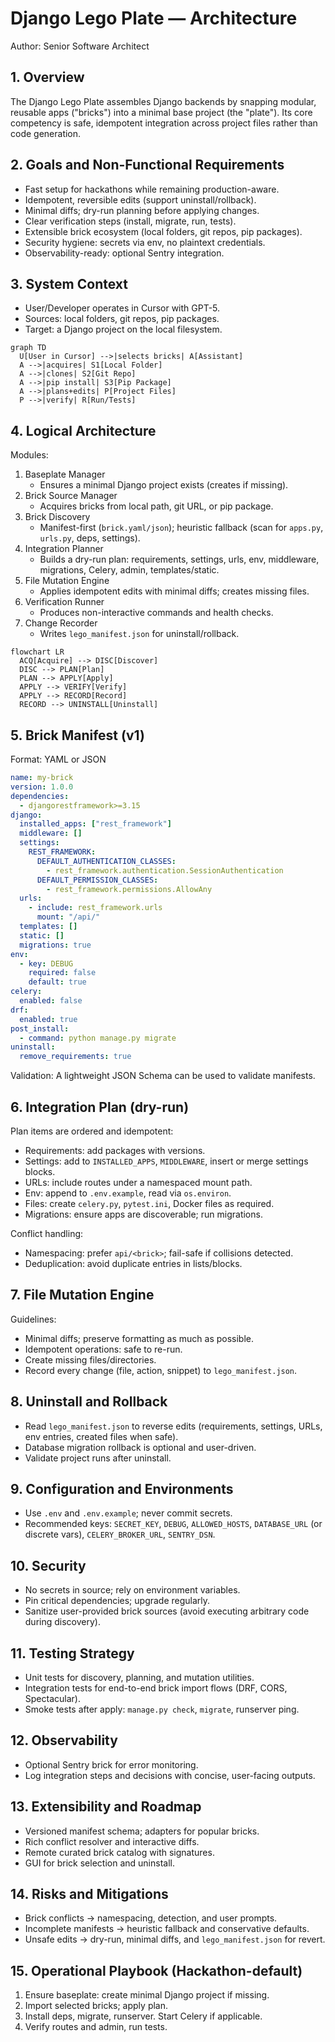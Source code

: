 # Django Lego Plate — Architecture

Author: Senior Software Architect

## 1. Overview
The Django Lego Plate assembles Django backends by snapping modular, reusable apps ("bricks") into a minimal base project (the "plate"). Its core competency is safe, idempotent integration across project files rather than code generation.

## 2. Goals and Non-Functional Requirements
- Fast setup for hackathons while remaining production-aware.
- Idempotent, reversible edits (support uninstall/rollback).
- Minimal diffs; dry-run planning before applying changes.
- Clear verification steps (install, migrate, run, tests).
- Extensible brick ecosystem (local folders, git repos, pip packages).
- Security hygiene: secrets via env, no plaintext credentials.
- Observability-ready: optional Sentry integration.

## 3. System Context
- User/Developer operates in Cursor with GPT-5.
- Sources: local folders, git repos, pip packages.
- Target: a Django project on the local filesystem.

```mermaid
graph TD
  U[User in Cursor] -->|selects bricks| A[Assistant]
  A -->|acquires| S1[Local Folder]
  A -->|clones| S2[Git Repo]
  A -->|pip install| S3[Pip Package]
  A -->|plans+edits| P[Project Files]
  P -->|verify| R[Run/Tests]
```

## 4. Logical Architecture
Modules:
1) Baseplate Manager
   - Ensures a minimal Django project exists (creates if missing).
2) Brick Source Manager
   - Acquires bricks from local path, git URL, or pip package.
3) Brick Discovery
   - Manifest-first (`brick.yaml/json`); heuristic fallback (scan for `apps.py`, `urls.py`, deps, settings).
4) Integration Planner
   - Builds a dry-run plan: requirements, settings, urls, env, middleware, migrations, Celery, admin, templates/static.
5) File Mutation Engine
   - Applies idempotent edits with minimal diffs; creates missing files.
6) Verification Runner
   - Produces non-interactive commands and health checks.
7) Change Recorder
   - Writes `lego_manifest.json` for uninstall/rollback.

```mermaid
flowchart LR
  ACQ[Acquire] --> DISC[Discover]
  DISC --> PLAN[Plan]
  PLAN --> APPLY[Apply]
  APPLY --> VERIFY[Verify]
  APPLY --> RECORD[Record]
  RECORD --> UNINSTALL[Uninstall]
```

## 5. Brick Manifest (v1)
Format: YAML or JSON

```yaml
name: my-brick
version: 1.0.0
dependencies:
  - djangorestframework>=3.15
django:
  installed_apps: ["rest_framework"]
  middleware: []
  settings:
    REST_FRAMEWORK:
      DEFAULT_AUTHENTICATION_CLASSES:
        - rest_framework.authentication.SessionAuthentication
      DEFAULT_PERMISSION_CLASSES:
        - rest_framework.permissions.AllowAny
  urls:
    - include: rest_framework.urls
      mount: "/api/"
  templates: []
  static: []
  migrations: true
env:
  - key: DEBUG
    required: false
    default: true
celery:
  enabled: false
drf:
  enabled: true
post_install:
  - command: python manage.py migrate
uninstall:
  remove_requirements: true
```

Validation: A lightweight JSON Schema can be used to validate manifests.

## 6. Integration Plan (dry-run)
Plan items are ordered and idempotent:
- Requirements: add packages with versions.
- Settings: add to `INSTALLED_APPS`, `MIDDLEWARE`, insert or merge settings blocks.
- URLs: include routes under a namespaced mount path.
- Env: append to `.env.example`, read via `os.environ`.
- Files: create `celery.py`, `pytest.ini`, Docker files as required.
- Migrations: ensure apps are discoverable; run migrations.

Conflict handling:
- Namespacing: prefer `api/<brick>`; fail-safe if collisions detected.
- Deduplication: avoid duplicate entries in lists/blocks.

## 7. File Mutation Engine
Guidelines:
- Minimal diffs; preserve formatting as much as possible.
- Idempotent operations: safe to re-run.
- Create missing files/directories.
- Record every change (file, action, snippet) to `lego_manifest.json`.

## 8. Uninstall and Rollback
- Read `lego_manifest.json` to reverse edits (requirements, settings, URLs, env entries, created files when safe).
- Database migration rollback is optional and user-driven.
- Validate project runs after uninstall.

## 9. Configuration and Environments
- Use `.env` and `.env.example`; never commit secrets.
- Recommended keys: `SECRET_KEY`, `DEBUG`, `ALLOWED_HOSTS`, `DATABASE_URL` (or discrete vars), `CELERY_BROKER_URL`, `SENTRY_DSN`.

## 10. Security
- No secrets in source; rely on environment variables.
- Pin critical dependencies; upgrade regularly.
- Sanitize user-provided brick sources (avoid executing arbitrary code during discovery).

## 11. Testing Strategy
- Unit tests for discovery, planning, and mutation utilities.
- Integration tests for end-to-end brick import flows (DRF, CORS, Spectacular).
- Smoke tests after apply: `manage.py check`, `migrate`, runserver ping.

## 12. Observability
- Optional Sentry brick for error monitoring.
- Log integration steps and decisions with concise, user-facing outputs.

## 13. Extensibility and Roadmap
- Versioned manifest schema; adapters for popular bricks.
- Rich conflict resolver and interactive diffs.
- Remote curated brick catalog with signatures.
- GUI for brick selection and uninstall.

## 14. Risks and Mitigations
- Brick conflicts → namespacing, detection, and user prompts.
- Incomplete manifests → heuristic fallback and conservative defaults.
- Unsafe edits → dry-run, minimal diffs, and `lego_manifest.json` for revert.

## 15. Operational Playbook (Hackathon-default)
1) Ensure baseplate: create minimal Django project if missing.
2) Import selected bricks; apply plan.
3) Install deps, migrate, runserver. Start Celery if applicable.
4) Verify routes and admin, run tests.


